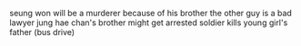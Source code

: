 seung won will be a murderer because of his brother
the other guy is a bad lawyer
jung hae chan's brother might get arrested
soldier kills young girl's father (bus drive)